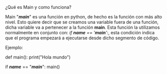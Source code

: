 ¿Qué es Main y como funciona?

Main "___main___" es una función en python, de hecho es la función con más alto nivel. 
Esto quiere decir que se creamos una variable fuera de una función, dicha variable va a pertenecer a la función __main__.
Esta función la utilizamos normalmente en conjunto con: *if ___name___ == '___main___':*, esta condición indica que el programa empezará a ejecutarse desde dicho segmento de código.

Ejemplo:

def main():
	print("Hola mundo")

if ___name___ == "___main___":
	main()
